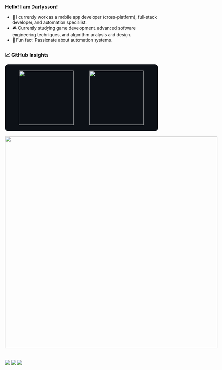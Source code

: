 ### Hello! I am Darlysson!

- 📱 I currently work as a mobile app developer (cross-platform), full-stack developer, and automation specialist.
- 🎮 Currently studying game development, advanced software engineering techniques, and algorithm analysis and design.
- 🤖 Fun fact: Passionate about automation systems.

## 

### 📈 GitHub Insights

<div style="display: flex; justify-content: space-around; flex-wrap: wrap; background-color: #0d1117; padding: 20px; border-radius: 10px;">
  <img height="180em" src="https://github-readme-stats.vercel.app/api?username=darlysson-andrade&show_icons=true&theme=transparent&include_all_commits=true&title_color=0472b8"/>
  <img height="180em" src="https://github-readme-stats.vercel.app/api/top-langs/?username=darlysson-andrade&layout=compact&theme=transparent&title_color=0472b8"/>
</div>

<div style="display: inline-block"><br>
  <img src="https://skillicons.dev/icons?i=php,python,java,react,dart,js,ts,kotlin,html,css,cs,cpp,firebase,mysql,nodejs,flutter" width="700"/>
</div>

#

<div> 
  <a href="https://instagram.com/7dzin" target="_blank"><img src="https://img.shields.io/badge/-Instagram-%23E4405F?style=for-the-badge&logo=instagram&logoColor=white" target="_blank"></a>
  <a href = "mailto:darlyssondev@icloud.com"><img src="https://img.shields.io/badge/Email-%23333?style=for-the-badge&logo=minutemailer&logoColor=white" target="_blank"></a>
  <a href="https://www.linkedin.com/in/darlysson-andrade-34245427a" target="_blank"><img src="https://img.shields.io/badge/-LinkedIn-%230077B5?style=for-the-badge&logo=linkedin&logoColor=white" target="_blank"></a>
</div>
